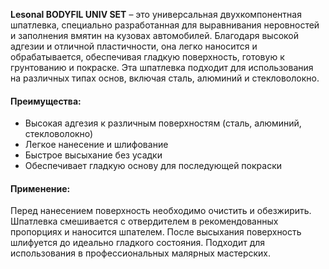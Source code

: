 **Lesonal BODYFIL UNIV SET** – это универсальная двухкомпонентная шпатлевка, специально разработанная для выравнивания неровностей и заполнения вмятин на кузовах автомобилей. Благодаря высокой адгезии и отличной пластичности, она легко наносится и обрабатывается, обеспечивая гладкую поверхность, готовую к грунтованию и покраске. Эта шпатлевка подходит для использования на различных типах основ, включая сталь, алюминий и стекловолокно.

#### Преимущества:

- Высокая адгезия к различным поверхностям (сталь, алюминий, стекловолокно)
- Легкое нанесение и шлифование
- Быстрое высыхание без усадки
- Обеспечивает гладкую основу для последующей покраски

#### Применение:

Перед нанесением поверхность необходимо очистить и обезжирить. Шпатлевка смешивается с отвердителем в рекомендованных пропорциях и наносится шпателем. После высыхания поверхность шлифуется до идеально гладкого состояния. Подходит для использования в профессиональных малярных мастерских.
